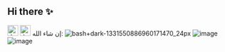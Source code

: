 ## Hi there ✨

<img src="https://github.com/user-attachments/assets/cedac5d8-2888-4c5f-a98c-eac89193a6f6" alt="drawing" width="24"/> <img src="[https://github.com/user-attachments/assets/cedac5d8-2888-4c5f-a98c-eac89193a6f6](https://github.com/user-attachments/assets/fbd190fe-bae9-4125-bc04-2b26c12777f4)" alt="drawing" width="24"/>
إن شاء الله:
![bash+dark-1331550886960171470_24px](https://github.com/user-attachments/assets/a2d81c16-4518-4ae6-a6c4-4d53efe09b4d) ![image](https://github.com/user-attachments/assets/01b16a19-8e10-4824-bf00-aefb8dba425f) ![image](https://github.com/user-attachments/assets/4b65bda7-df4d-4878-8fa1-e10f63330893) 





<!--
**W1S30F001/W1S30F001** is a ✨ _special_ ✨ repository because its `README.md` (this file) appears on your GitHub profile.

Here are some ideas to get you started:

- 🔭 I’m currently working on ...
- 🌱 I’m currently learning ...
- 👯 I’m looking to collaborate on ...
- 🤔 I’m looking for help with ...
- 💬 Ask me about ...
- 📫 How to reach me: ...
- 😄 Pronouns: ...
- ⚡ Fun fact: ...
-->
